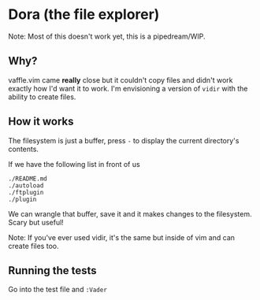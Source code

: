 # Dora (the file explorer)
Note: Most of this doesn't work yet, this is a pipedream/WIP.

## Why?

vaffle.vim came **really** close but it couldn't copy files and didn't work
exactly how I'd want it to work. I'm envisioning a version of `vidir` with the
ability to create files.

## How it works

The filesystem is just a buffer, press `-` to display the current directory's
contents.

If we have the following list in front of us

```
./README.md
./autoload
./ftplugin
./plugin
```

We can wrangle that buffer, save it and it makes changes to the filesystem.
Scary but useful!

Note: If you've ever used vidir, it's the same but inside of vim and can create
files too.


## Running the tests

Go into the test file and `:Vader`
